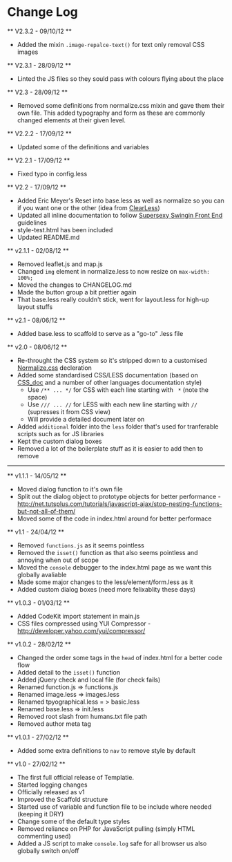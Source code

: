 Change Log
==========

** V2.3.2 - 09/10/12 **

* Added the mixin `.image-repalce-text()` for text only removal CSS images


** V2.3.1 - 28/09/12 **

* Linted the JS files so they sould pass with colours flying about the place


** V2.3 - 28/09/12 **

* Removed some definitions from normalize.css mixin and gave them their own 
  file. This added typography and form as these are commonly changed elements
  at their given level.
  

** V2.2.2 - 17/09/12 **

* Updated some of the definitions and variables


** V2.2.1 - 17/09/12 **

* Fixed typo in config.less


** V2.2 - 17/09/12 **

* Added Eric Meyer's Reset into base.less as well as normalize so you can if
  you want one or the other (idea from
  [ClearLess](https://github.com/clearleft/clearless))
* Updated all inline documentation to follow 
  [Supersexy Swingin Front End](https://github.com/WolfieZero/Supersexy-Swingin-Front-End)
  guidelines
* style-test.html has been included
* Updated README.md


** v2.1.1 - 02/08/12 **

* Removed leaflet.js and map.js
* Changed `img` element in normalize.less to now resize on `max-width: 100%;`
* Moved the changes to CHANGELOG.md
* Made the button group a bit prettier again
* That base.less really couldn't stick, went for layout.less for high-up layout
  stuffs


** v2.1 - 08/06/12 **

* Added base.less to scaffold to serve as a "go-to" .less file


** v2.0 - 08/06/12 **

* Re-throught the CSS system so it's stripped down to a customised 
  [Normalize.css](http://necolas.github.com/normalize.css/) decleration
* Added some standardised CSS/LESS documentation (based on 
  [CSS_doc](https://github.com/imedo/css_doc) and a number of other languages
  documentation style)
	* Use `/** ... */` for CSS with each line starting with ` *` (note the space)
	* Use `/// ... //` for LESS with each new line starting with `//` 
      (supresses it from CSS view)
    * Will provide a detailed document later on
* Added `additional` folder into the `less` folder that's used for tranferable 
  scripts such as for JS libraries
* Kept the custom dialog boxes 
* Removed a lot of the boilerplate stuff as it is easier to add then to remove


-------------------------------------------------------------------------------


** v1.1.1 - 14/05/12 **

* Moved dialog function to it's own file
* Split out the dialog object to prototype objects for better performance - http://net.tutsplus.com/tutorials/javascript-ajax/stop-nesting-functions-but-not-all-of-them/
* Moved some of the code in index.html around for better performace


** v1.1 - 24/04/12 **

* Removed `functions.js` as it seems pointless
* Removed the `isset()` function as that also seems pointless and annoying when out of scope
* Moved the `console` debugger to the index.html page as we want this globally avaliable
* Made some major changes to the less/element/form.less as it
* Added custom dialog boxes (need more felixablity these days)


** v1.0.3 - 01/03/12 **

* Added CodeKit import statement in main.js
* CSS files compressed using YUI Compressor - http://developer.yahoo.com/yui/compressor/


** v1.0.2 - 28/02/12 **

* Changed the order some tags in the `head` of index.html for a better code flow
* Added detail to the `isset()` function
* Added jQuery check and local file (for check fails)
* Renamed function.js => functions.js
* Renamed image.less => images.less
* Renamed tpyographical.less = > basic.less
* Renamed base.less => init.less
* Removed root slash from humans.txt file path
* Removed author meta tag


** v1.0.1 - 27/02/12 **

* Added some extra definitions to `nav` to remove style by default


** v1.0 - 27/02/12 **

* The first full official release of Templatie.
* Started logging changes
* Officially released as v1
* Improved the Scaffold structure
* Started use of variable and function file to be include where needed (keeping it DRY)
* Change some of the default type styles
* Removed reliance on PHP for JavaScript pulling (simply HTML commenting used)
* Added a JS script to make `console.log` safe for all browser us also globally switch on/off